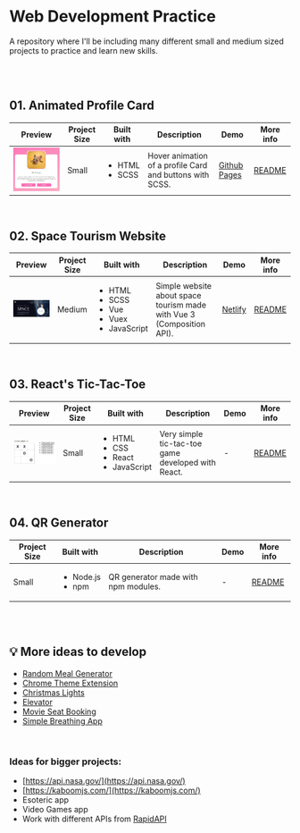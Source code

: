 # Web Development Practice
A repository where I'll be including many different small and medium sized projects to practice and learn new skills.

<br><br>


## 01. Animated Profile Card

| Preview  | Project Size | Built with | Description | Demo | More info |
| ------------- | ------------- | ------------- | ------------- | ------------- | ------------- |
| <img src="https://github.com/carla-ng/web-development-practice/blob/main/animated-profile-card/assets/readme_image_1.jpg?raw=true" alt="Profile Card" width="300px" height="auto"> | Small | <ul><li>HTML</li><li>SCSS</li></ul> | Hover animation of a profile Card and buttons with SCSS. | [Github Pages](https://carla-ng.github.io/web-development-practice/animated-profile-card/index.html) | [README](https://github.com/carla-ng/web-development-practice/blob/main/animated-profile-card/README.md)

<br>

## 02. Space Tourism Website

| Preview | Project Size | Built with | Description | Demo | More info |
| ------------- | ------------- | ------------- | ------------- | ------------- | ------------- |
| <img src="https://github.com/carla-ng/web-development-practice/blob/main/space-tourism-website/src/assets/readme_image_1.jpg?raw=true" alt="Space Tourism Website" width="300px" height="auto"> | Medium | <ul><li>HTML</li><li>SCSS</li><li>Vue</li><li>Vuex</li><li>JavaScript</li></ul> | Simple website about space tourism made with Vue 3 (Composition API). | [Netlify](https://carla-ng-space-tourism.netlify.app/) | [README](https://github.com/carla-ng/web-development-practice/blob/main/space-tourism-website/README.md)

<br>

## 03. React's Tic-Tac-Toe

| Preview | Project Size | Built with | Description | Demo | More info |
| ------------- | ------------- | ------------- | ------------- | ------------- | ------------- |
| <img src="https://github.com/carla-ng/web-development-practice/blob/main/tic-tac-toe/src/assets/readme_image_1.jpg?raw=true" alt="React Tic Tac Toe" width="300px" height="auto"> | Small | <ul><li>HTML</li><li>CSS</li><li>React</li><li>JavaScript</li></ul> | Very simple tic-tac-toe game developed with React. | - | [README](https://github.com/carla-ng/web-development-practice/blob/main/tic-tac-toe/README.md)

<br>

## 04. QR Generator

| Project Size | Built with | Description | Demo | More info |
| ------------- | ------------- | ------------- | ------------- | ------------- |
| Small | <ul><li>Node.js</li><li>npm</li></ul> | QR generator made with npm modules. | - | [README](https://github.com/carla-ng/web-development-practice/blob/main/qr-code-generator/README.md)


<br><br>


## :bulb: More ideas to develop
* [Random Meal Generator](https://github.com/florinpop17/app-ideas/blob/master/Projects/1-Beginner/Random-Meal-Generator.md)
* [Chrome Theme Extension](https://github.com/florinpop17/app-ideas/blob/master/Projects/2-Intermediate/Chrome-Theme-Extension.md)
* [Christmas Lights](https://github.com/florinpop17/app-ideas/blob/master/Projects/1-Beginner/Christmas-Lights-App.md)
* [Elevator](https://github.com/florinpop17/app-ideas/blob/master/Projects/3-Advanced/Elevator-App.md)
* [Movie Seat Booking](https://github.com/bradtraversy/vanillawebprojects/tree/master/movie-seat-booking)
* [Simple Breathing App](https://github.com/bradtraversy/vanillawebprojects/tree/master/relaxer-app)

<br>

### Ideas for bigger projects:
* [https://api.nasa.gov/](https://api.nasa.gov/)
* [https://kaboomjs.com/](https://kaboomjs.com/)
* Esoteric app
* Video Games app
* Work with different APIs from [RapidAPI](https://rapidapi.com/hub)

